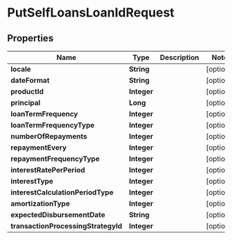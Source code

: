 # PutSelfLoansLoanIdRequest

## Properties
Name | Type | Description | Notes
------------ | ------------- | ------------- | -------------
**locale** | **String** |  |  [optional]
**dateFormat** | **String** |  |  [optional]
**productId** | **Integer** |  |  [optional]
**principal** | **Long** |  |  [optional]
**loanTermFrequency** | **Integer** |  |  [optional]
**loanTermFrequencyType** | **Integer** |  |  [optional]
**numberOfRepayments** | **Integer** |  |  [optional]
**repaymentEvery** | **Integer** |  |  [optional]
**repaymentFrequencyType** | **Integer** |  |  [optional]
**interestRatePerPeriod** | **Integer** |  |  [optional]
**interestType** | **Integer** |  |  [optional]
**interestCalculationPeriodType** | **Integer** |  |  [optional]
**amortizationType** | **Integer** |  |  [optional]
**expectedDisbursementDate** | **String** |  |  [optional]
**transactionProcessingStrategyId** | **Integer** |  |  [optional]
